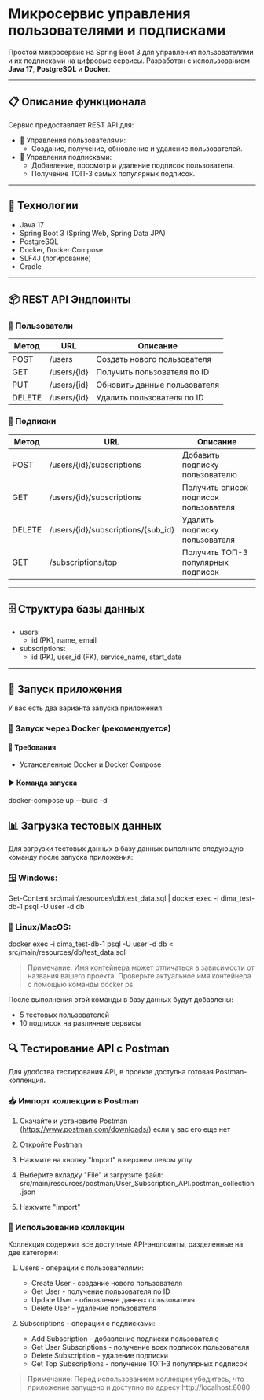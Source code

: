 # Микросервис управления пользователями и подписками

Простой микросервис на Spring Boot 3 для управления пользователями и их подписками на цифровые сервисы.
Разработан с использованием **Java 17**, **PostgreSQL** и **Docker**.

---

## 📋 Описание функционала

Сервис предоставляет REST API для:

- 👤 Управления пользователями:
    - Создание, получение, обновление и удаление пользователей.
- 📄 Управления подписками:
    - Добавление, просмотр и удаление подписок пользователя.
    - Получение ТОП-3 самых популярных подписок.

---

## 🚀 Технологии

- Java 17
- Spring Boot 3 (Spring Web, Spring Data JPA)
- PostgreSQL
- Docker, Docker Compose
- SLF4J (логирование)
- Gradle

---

## 📦 REST API Эндпоинты

### 👤 Пользователи

| Метод | URL                 | Описание                     |
|-------|---------------------|------------------------------|
| POST  | /users            | Создать нового пользователя |
| GET   | /users/{id}       | Получить пользователя по ID |
| PUT   | /users/{id}       | Обновить данные пользователя |
| DELETE| /users/{id}       | Удалить пользователя по ID   |

### 📄 Подписки

| Метод | URL                                             | Описание                              |
|-------|--------------------------------------------------|----------------------------------------|
| POST  | /users/{id}/subscriptions                     | Добавить подписку пользователю         |
| GET   | /users/{id}/subscriptions                     | Получить список подписок пользователя |
| DELETE| /users/{id}/subscriptions/{sub_id}            | Удалить подписку пользователя         |
| GET   | /subscriptions/top                            | Получить ТОП-3 популярных подписок    |

---

## 🗄 Структура базы данных

- users:
    - id (PK), name, email
- subscriptions:
    - id (PK), user_id (FK), service_name, start_date

---

## 🚀 Запуск приложения

У вас есть два варианта запуска приложения:

### 🐳 Запуск через Docker (рекомендуется)

#### 🔧 Требования
- Установленные Docker и Docker Compose

#### ▶️ Команда запуска

docker-compose up --build -d

## 📊 Загрузка тестовых данных

Для загрузки тестовых данных в базу данных выполните следующую команду после запуска приложения:

### 🪟 Windows:

Get-Content src\main\resources\db\test_data.sql | docker exec -i dima_test-db-1 psql -U user -d db

### 🐧 Linux/MacOS:

docker exec -i dima_test-db-1 psql -U user -d db < src/main/resources/db/test_data.sql

> Примечание: Имя контейнера может отличаться в зависимости от названия вашего проекта. Проверьте актуальное имя контейнера с помощью команды docker ps.

После выполнения этой команды в базу данных будут добавлены:
- 5 тестовых пользователей
- 10 подписок на различные сервисы

## 🔍 Тестирование API с Postman

Для удобства тестирования API, в проекте доступна готовая Postman-коллекция.

### 📥 Импорт коллекции в Postman

1. Скачайте и установите Postman (https://www.postman.com/downloads/) если у вас его еще нет
2. Откройте Postman
3. Нажмите на кнопку "Import" в верхнем левом углу
4. Выберите вкладку "File" и загрузите файл:
   src/main/resources/postman/User_Subscription_API.postman_collection.json

5. Нажмите "Import"

### 🧪 Использование коллекции

Коллекция содержит все доступные API-эндпоинты, разделенные на две категории:

1. Users - операции с пользователями:
    - Create User - создание нового пользователя
    - Get User - получение пользователя по ID
    - Update User - обновление данных пользователя
    - Delete User - удаление пользователя

2. Subscriptions - операции с подписками:
    - Add Subscription - добавление подписки пользователю
    - Get User Subscriptions - получение всех подписок пользователя
    - Delete Subscription - удаление подписки
    - Get Top Subscriptions - получение ТОП-3 популярных подписок

> Примечание: Перед использованием коллекции убедитесь, что приложение запущено и доступно по адресу http://localhost:8080